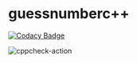 # guessnumberc++

[![Codacy Badge](https://api.codacy.com/project/badge/Grade/c4a62fa07afa43118eeb1b6f1591f17a)](https://app.codacy.com/gh/stepin105186/guessnumber-cpp?utm_source=github.com&utm_medium=referral&utm_content=stepin105186/guessnumber-cpp&utm_campaign=Badge_Grade)

![cppcheck-action](https://github.com/stepin105186/guessnumber2/workflows/cppcheck-action/badge.svg)
